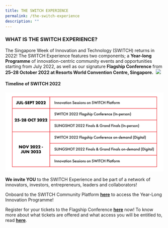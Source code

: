 ```yaml
---
title: THE SWITCH EXPERIENCE
permalink: /the-switch-experience
description: ""
---
```

### **WHAT IS THE SWITCH EXPERIENCE?**
The Singapore Week of Innovation and Technology (SWITCH) returns in 2022! The SWITCH Experience features two components; a **Year-long Programme** of innovation-centric community events and opportunities starting from July 2022, as well as our signature **Flagship Conference** from **25–28 October 2022 at Resorts World Convention Centre, Singapore.** 
![](/images/SWITCH%202022%20Landing%20Page/SWITCH%20Components%20Infographic%20(2400%20×%201600%20px).png)
#### **Timeline of SWITCH 2022**
![](/images/SWITCH%202022%20Landing%20Page/SWITCH%20Timeline%20(4).png)

**We invite YOU** to the SWITCH Experience and be part of a network of innovators, investors, entrepreneurs, leaders and collaborators! 

Onboard to the SWITCH Community Platform **[here](https://form.gov.sg/#!/624d5568045bce00127c096c)** to access the Year-Long Innovation Programme! 

Register for your tickets to the Flagship Conference **[here](https://community.switchsg.org/register)** now! 
To know more about what tickets are offered and what access you will be entitled to, read **[here](https://enterprisesg-switch-staging.netlify.app/tickets)**. 